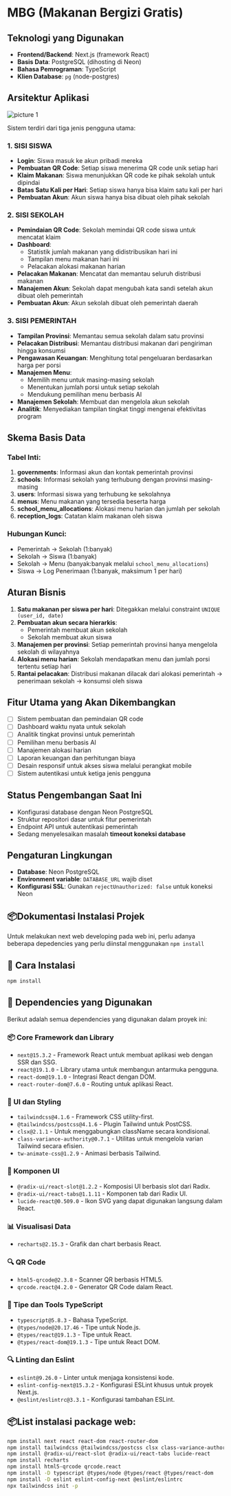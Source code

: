 # MBG (Makanan Bergizi Gratis)

## Teknologi yang Digunakan
- **Frontend/Backend**: Next.js (framework React)
- **Basis Data**: PostgreSQL (dihosting di Neon)
- **Bahasa Pemrograman**: TypeScript
- **Klien Database**: `pg` (node-postgres)

## Arsitektur Aplikasi

![picture 1](https://i.imgur.com/4aP9zWc.png)  

Sistem terdiri dari tiga jenis pengguna utama:

### 1. SISI SISWA
- **Login**: Siswa masuk ke akun pribadi mereka
- **Pembuatan QR Code**: Setiap siswa menerima QR code unik setiap hari
- **Klaim Makanan**: Siswa menunjukkan QR code ke pihak sekolah untuk dipindai
- **Batas Satu Kali per Hari**: Setiap siswa hanya bisa klaim satu kali per hari
- **Pembuatan Akun**: Akun siswa hanya bisa dibuat oleh pihak sekolah

### 2. SISI SEKOLAH
- **Pemindaian QR Code**: Sekolah memindai QR code siswa untuk mencatat klaim
- **Dashboard**:
  - Statistik jumlah makanan yang didistribusikan hari ini
  - Tampilan menu makanan hari ini
  - Pelacakan alokasi makanan harian
- **Pelacakan Makanan**: Mencatat dan memantau seluruh distribusi makanan
- **Manajemen Akun**: Sekolah dapat mengubah kata sandi setelah akun dibuat oleh pemerintah
- **Pembuatan Akun**: Akun sekolah dibuat oleh pemerintah daerah

### 3. SISI PEMERINTAH
- **Tampilan Provinsi**: Memantau semua sekolah dalam satu provinsi
- **Pelacakan Distribusi**: Memantau distribusi makanan dari pengiriman hingga konsumsi
- **Pengawasan Keuangan**: Menghitung total pengeluaran berdasarkan harga per porsi
- **Manajemen Menu**:
  - Memilih menu untuk masing-masing sekolah
  - Menentukan jumlah porsi untuk setiap sekolah
  - Mendukung pemilihan menu berbasis AI
- **Manajemen Sekolah**: Membuat dan mengelola akun sekolah
- **Analitik**: Menyediakan tampilan tingkat tinggi mengenai efektivitas program

## Skema Basis Data

### Tabel Inti:
1. **governments**: Informasi akun dan kontak pemerintah provinsi
2. **schools**: Informasi sekolah yang terhubung dengan provinsi masing-masing
3. **users**: Informasi siswa yang terhubung ke sekolahnya
4. **menus**: Menu makanan yang tersedia beserta harga
5. **school_menu_allocations**: Alokasi menu harian dan jumlah per sekolah
6. **reception_logs**: Catatan klaim makanan oleh siswa

### Hubungan Kunci:
- Pemerintah → Sekolah (1:banyak)
- Sekolah → Siswa (1:banyak)
- Sekolah → Menu (banyak:banyak melalui `school_menu_allocations`)
- Siswa → Log Penerimaan (1:banyak, maksimum 1 per hari)

## Aturan Bisnis
1. **Satu makanan per siswa per hari**: Ditegakkan melalui constraint `UNIQUE (user_id, date)`
2. **Pembuatan akun secara hierarkis**:
   - Pemerintah membuat akun sekolah
   - Sekolah membuat akun siswa
3. **Manajemen per provinsi**: Setiap pemerintah provinsi hanya mengelola sekolah di wilayahnya
4. **Alokasi menu harian**: Sekolah mendapatkan menu dan jumlah porsi tertentu setiap hari
5. **Rantai pelacakan**: Distribusi makanan dilacak dari alokasi pemerintah → penerimaan sekolah → konsumsi oleh siswa

## Fitur Utama yang Akan Dikembangkan
- [ ] Sistem pembuatan dan pemindaian QR code
- [ ] Dashboard waktu nyata untuk sekolah
- [ ] Analitik tingkat provinsi untuk pemerintah
- [ ] Pemilihan menu berbasis AI
- [ ] Manajemen alokasi harian
- [ ] Laporan keuangan dan perhitungan biaya
- [ ] Desain responsif untuk akses siswa melalui perangkat mobile
- [ ] Sistem autentikasi untuk ketiga jenis pengguna

## Status Pengembangan Saat Ini
- Konfigurasi database dengan Neon PostgreSQL
- Struktur repositori dasar untuk fitur pemerintah
- Endpoint API untuk autentikasi pemerintah
- Sedang menyelesaikan masalah **timeout koneksi database**

## Pengaturan Lingkungan
- **Database**: Neon PostgreSQL
- **Environment variable**: `DATABASE_URL` wajib diset
- **Konfigurasi SSL**: Gunakan `rejectUnauthorized: false` untuk koneksi Neon

## 📦Dokumentasi Instalasi Projek  

Untuk melakukan next web developing pada web ini, perlu adanya beberapa depedencies yang perlu diinstal menggunakan `npm install`

## 🚀 Cara Instalasi

```bash
npm install
```

## 📁 Dependencies yang Digunakan

Berikut adalah semua dependencies yang digunakan dalam proyek ini:

### 📦 Core Framework dan Library

* `next@15.3.2` - Framework React untuk membuat aplikasi web dengan SSR dan SSG.
* `react@19.1.0` - Library utama untuk membangun antarmuka pengguna.
* `react-dom@19.1.0` - Integrasi React dengan DOM.
* `react-router-dom@7.6.0` - Routing untuk aplikasi React.

### 🎨 UI dan Styling

* `tailwindcss@4.1.6` - Framework CSS utility-first.
* `@tailwindcss/postcss@4.1.6` - Plugin Tailwind untuk PostCSS.
* `clsx@2.1.1` - Untuk menggabungkan className secara kondisional.
* `class-variance-authority@0.7.1` - Utilitas untuk mengelola varian Tailwind secara efisien.
* `tw-animate-css@1.2.9` - Animasi berbasis Tailwind.

### 🧩 Komponen UI

* `@radix-ui/react-slot@1.2.2` - Komposisi UI berbasis slot dari Radix.
* `@radix-ui/react-tabs@1.1.11` - Komponen tab dari Radix UI.
* `lucide-react@0.509.0` - Ikon SVG yang dapat digunakan langsung dalam React.

### 📊 Visualisasi Data

* `recharts@2.15.3` - Grafik dan chart berbasis React.

### 🔍 QR Code

* `html5-qrcode@2.3.8` - Scanner QR berbasis HTML5.
* `qrcode.react@4.2.0` - Generator QR Code dalam React.

### 🔧 Tipe dan Tools TypeScript

* `typescript@5.8.3` - Bahasa TypeScript.
* `@types/node@20.17.46` - Tipe untuk Node.js.
* `@types/react@19.1.3` - Tipe untuk React.
* `@types/react-dom@19.1.3` - Tipe untuk React DOM.

### 🔍 Linting dan Eslint

* `eslint@9.26.0` - Linter untuk menjaga konsistensi kode.
* `eslint-config-next@15.3.2` - Konfigurasi ESLint khusus untuk proyek Next.js.
* `@eslint/eslintrc@3.3.1` - Konfigurasi tambahan ESLint.

## 📦List instalasi package web:
```bash
npm install next react react-dom react-router-dom
npm install tailwindcss @tailwindcss/postcss clsx class-variance-authority tw-animate-css
npm install @radix-ui/react-slot @radix-ui/react-tabs lucide-react
npm install recharts
npm install html5-qrcode qrcode.react
npm install -D typescript @types/node @types/react @types/react-dom
npm install -D eslint eslint-config-next @eslint/eslintrc
npx tailwindcss init -p
```